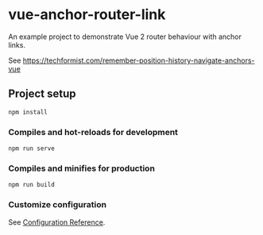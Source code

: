 # vue-anchor-router-link

An example project to demonstrate Vue 2 router behaviour with anchor links.

See https://techformist.com/remember-position-history-navigate-anchors-vue

## Project setup

```
npm install
```

### Compiles and hot-reloads for development

```
npm run serve
```

### Compiles and minifies for production

```
npm run build
```

### Customize configuration

See [Configuration Reference](https://cli.vuejs.org/config/).
